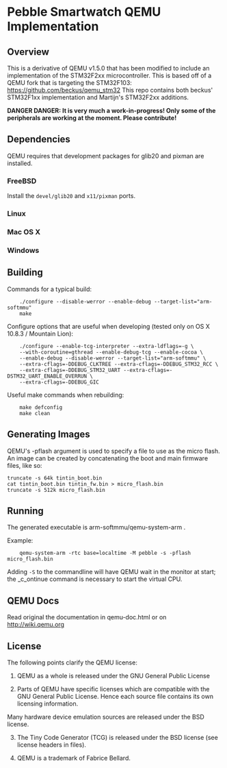# Pebble Smartwatch QEMU Implementation

## Overview
This is a derivative of QEMU v1.5.0 that has been modified to include an implementation of the STM32F2xx microcontroller.
This is based off of a QEMU fork that is targeting the STM32F103: https://github.com/beckus/qemu_stm32
This repo contains both beckus' STM32F1xx implementation and Martijn's STM32F2xx additions.

__DANGER DANGER: It is very much a work-in-progress! Only some of the peripherals are working at the moment. Please contribute!__

## Dependencies
QEMU requires that development packages for glib20 and pixman are installed.

### FreeBSD
Install the `devel/glib20` and `x11/pixman` ports.

### Linux

### Mac OS X

### Windows

## Building
Commands for a typical build:

        ./configure --disable-werror --enable-debug --target-list="arm-softmmu"
        make

Configure options that are useful when developing (tested only on OS X 10.8.3 / Mountain Lion):

        ./configure --enable-tcg-interpreter --extra-ldflags=-g \
        --with-coroutine=gthread --enable-debug-tcg --enable-cocoa \
        --enable-debug --disable-werror --target-list="arm-softmmu" \
        --extra-cflags=-DDEBUG_CLKTREE --extra-cflags=-DDEBUG_STM32_RCC \
        --extra-cflags=-DDEBUG_STM32_UART --extra-cflags=-DSTM32_UART_ENABLE_OVERRUN \
        --extra-cflags=-DDEBUG_GIC

Useful make commands when rebuilding:

        make defconfig
        make clean

## Generating Images
QEMU's -pflash argument is used to specify a file to use as the micro flash.
An image can be created by concatenating the boot and main firmware files,
like so:

	truncate -s 64k tintin_boot.bin
	cat tintin_boot.bin tintin_fw.bin > micro_flash.bin
	truncate -s 512k micro_flash.bin

## Running
The generated executable is arm-softmmu/qemu-system-arm .

Example:

        qemu-system-arm -rtc base=localtime -M pebble -s -pflash micro_flash.bin

Adding `-S` to the commandline will have QEMU wait in the monitor at start;
the _c_ontinue command is necessary to start the virtual CPU.

## QEMU Docs
Read original the documentation in qemu-doc.html or on http://wiki.qemu.org

## License

The following points clarify the QEMU license:

1. QEMU as a whole is released under the GNU General Public License

2. Parts of QEMU have specific licenses which are compatible with the
GNU General Public License. Hence each source file contains its own
licensing information.

Many hardware device emulation sources are released under the BSD license.

3. The Tiny Code Generator (TCG) is released under the BSD license
   (see license headers in files).

4. QEMU is a trademark of Fabrice Bellard.
